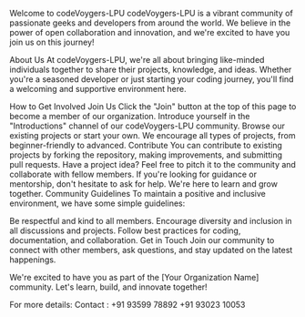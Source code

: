 Welcome to codeVoygers-LPU
codeVoygers-LPU is a vibrant community of passionate geeks and developers from around the world. We believe in the power of open collaboration and innovation, and we're excited to have you join us on this journey!

About Us
At codeVoygers-LPU, we're all about bringing like-minded individuals together to share their projects, knowledge, and ideas. Whether you're a seasoned developer or just starting your coding journey, you'll find a welcoming and supportive environment here.

How to Get Involved
Join Us
Click the "Join" button at the top of this page to become a member of our organization.
Introduce yourself in the "Introductions" channel of our codeVoygers-LPU community.
Browse our existing projects or start your own. We encourage all types of projects, from beginner-friendly to advanced.
Contribute
You can contribute to existing projects by forking the repository, making improvements, and submitting pull requests.
Have a project idea? Feel free to pitch it to the community and collaborate with fellow members.
If you're looking for guidance or mentorship, don't hesitate to ask for help. We're here to learn and grow together.
Community Guidelines
To maintain a positive and inclusive environment, we have some simple guidelines:

Be respectful and kind to all members.
Encourage diversity and inclusion in all discussions and projects.
Follow best practices for coding, documentation, and collaboration.
Get in Touch
Join our community to connect with other members, ask questions, and stay updated on the latest happenings.

We're excited to have you as part of the [Your Organization Name] community. Let's learn, build, and innovate together!

For more details:
Contact : +91 93599 78892
          +91 93023 10053 